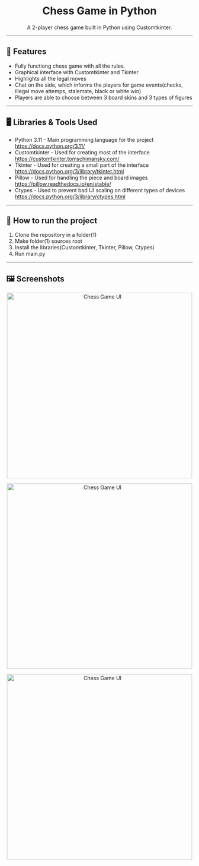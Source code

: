 <h1 align="center"> Chess Game in Python</h1>

<p align="center">
  A 2-player chess game built in Python using Customtkinter.
</p>

---

## 🧩 Features
- Fully functiong chess game with all the rules.
- Graphical interface with Customtkinter and Tkinter
- Highlights all the legal moves
- Chat on the side, which informs the players for game events(checks, illegal move attemps, stalemate, black or white win)
- Players are able to choose between 3 board skins and 3 types of figures

---

## 🖥️ Libraries & Tools Used
- Python 3.11 - Main programming language for the project https://docs.python.org/3.11/
- Customtkinter - Used for creating most of the interface https://customtkinter.tomschimansky.com/
- Tkinter - Used for creating a small part of the interface https://docs.python.org/3/library/tkinter.html
- Pillow - Used for handling the piece and board images https://pillow.readthedocs.io/en/stable/
- Ctypes - Used to prevent bad UI scaling on different types of devices https://docs.python.org/3/library/ctypes.html

---

## 🚀 How to run the project
1. Clone the repository in a folder(1)
2. Make folder(1) sources root
3. Install the libraries(Customtkinter, Tkinter, Pillow, Ctypes)
4. Run main.py

---

## 🖼️ Screenshots
<p align="center">
  <img src="screenshots/scr_1.png" width="500" alt="Chess Game UI" />
</p>
<p align="center">
  <img src="screenshots/scr_2.png" width="500" alt="Chess Game UI" />
</p>
<p align="center">
  <img src="screenshots/scr_3.png" width="500" alt="Chess Game UI" />
</p>

   
